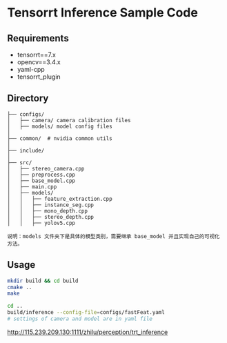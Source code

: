 # Tensorrt Inference Sample Code

## Requirements

* tensorrt==7.x
* opencv==3.4.x
* yaml-cpp
* tensorrt_plugin

## Directory

```
├── configs/
│   ├── camera/ camera calibration files
│   ├── models/ model config files
│
├── common/  # nvidia common utils
│
├── include/
│
├── src/
│   ├── stereo_camera.cpp
│   ├── preprocess.cpp
│   ├── base_model.cpp
│   ├── main.cpp
│   ├── models/
│   │   ├── feature_extraction.cpp
│   │   ├── instance_seg.cpp
│   │   ├── mono_depth.cpp
│   │   ├── stereo_depth.cpp
│   │   ├── yolov5.cpp

说明：models 文件夹下是具体的模型类别，需要继承 base_model 并且实现自己的可视化方法。
```


## Usage

```bash
mkdir build && cd build
cmake ..
make

cd ..
build/inference --config-file=configs/fastFeat.yaml
# settings of camera and model are in yaml file
```


http://115.239.209.130:1111/zhilu/perception/trt_inference